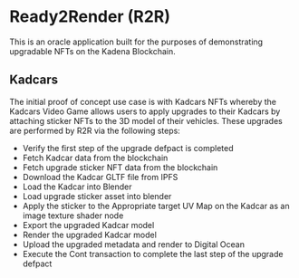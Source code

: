 # Ready2Render (R2R)

This is an oracle application built for the purposes of demonstrating upgradable NFTs on the Kadena Blockchain. 

## Kadcars
The initial proof of concept use case is with Kadcars NFTs whereby the Kadcars Video Game allows users to apply upgrades to their Kadcars by attaching sticker NFTs to the 3D model of their vehicles.
These upgrades are performed by R2R via the following steps:
* Verify the first step of the upgrade defpact is completed
* Fetch Kadcar data from the blockchain
* Fetch upgrade sticker NFT data from the blockchain
* Download the Kadcar GLTF file from IPFS
* Load the Kadcar into Blender
* Load upgrade sticker asset into blender
* Apply the sticker to the Appropriate target UV Map on the Kadcar as an image texture shader node
* Export the upgraded Kadcar model
* Render the upgraded Kadcar model
* Upload the upgraded metadata and render to Digital Ocean
* Execute the Cont transaction to complete the last step of the upgrade defpact
